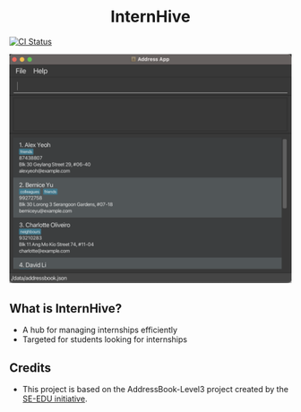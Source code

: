 
<h1 align="center">
  <br>
  InternHive
  <br>
</h1>

[![CI Status](https://github.com/se-edu/addressbook-level3/workflows/Java%20CI/badge.svg)](https://github.com/se-edu/addressbook-level3/actions)

![Ui](docs/images/Ui.png)

## What is InternHive?
* A hub for managing internships efficiently
* Targeted for students looking for internships

## Credits
* This project is based on the AddressBook-Level3 project created by the [SE-EDU initiative](https://se-education.org).
